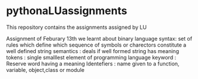 # pythonaLUassignments
This repository contains the assignments assigned by LU


Assignment of Feburary 13th
we learnt about
binary language
syntax: set of rules which define which sequence of symbols or charectors constitute a well defined string
semantics : deals if well formed string has meaning
tokens : single smalllest element of programming language
keyword : Reserve word having a meaning
Identefiers : name given to a function, variable, object,class or module
